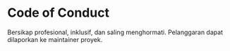 # Code of Conduct

Bersikap profesional, inklusif, dan saling menghormati. Pelanggaran dapat dilaporkan ke maintainer proyek.
